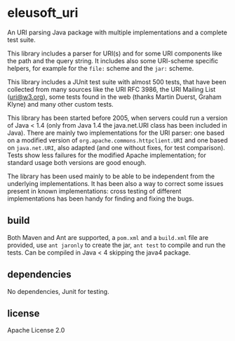 eleusoft_uri
============

An URI parsing Java package with multiple implementations and a complete test suite.

This library includes a parser for URI(s) and for some URI components like the path and the query string. It includes also some URI-scheme specific helpers, for example for the `file:` scheme and the `jar:` scheme.

This library includes a JUnit test suite with almost 500 tests, that have been collected from many sources like the URI RFC 3986, the URI Mailing List (uri@w3.org), some tests found in the web (thanks Martin Duerst, Graham Klyne) and many  other custom tests.  

This library has been started before 2005, when servers could run a version of Java < 1.4 (only from Java 1.4 the java.net.URI class has been included in Java). There are mainly two implementations for the URI parser: one based on a modified version of `org.apache.commons.httpclient.URI` and one based on `java.net.URI`, also adapted (and one without fixes, for test comparison). Tests show less failures for the modified Apache implementation; for standard usage both versions are good enough.

The library has been used mainly to be able to be independent from the underlying implementations. It has been also a way to correct some issues present in known implementations: cross testing of different implementations has been handy for finding and fixing the bugs.

build
-----

Both Maven and Ant are supported, a `pom.xml` and a `build.xml` file are provided, use `ant jaronly` to create the jar, `ant test` to compile and run the tests. Can be compiled in Java < 4 skipping the java4 package.

dependencies
------------

No dependencies, Junit for testing. 

license
-------

Apache License 2.0



